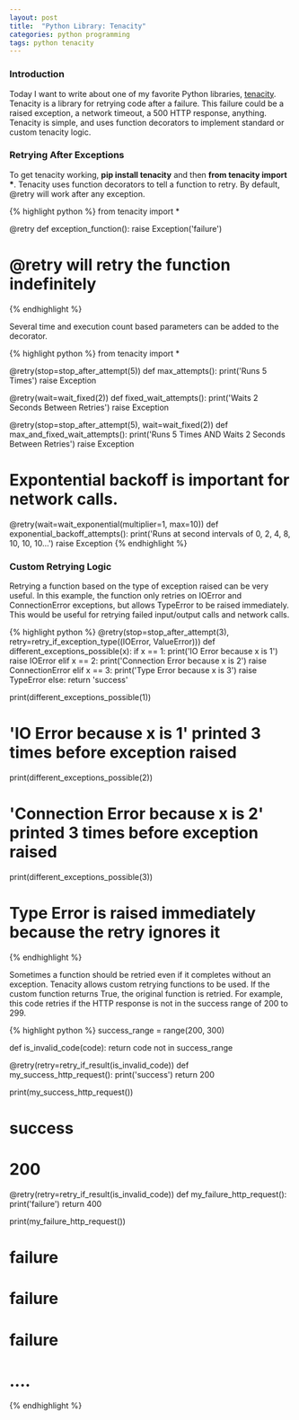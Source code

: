 ```yaml
---
layout: post
title:  "Python Library: Tenacity"
categories: python programming
tags: python tenacity
---
```


### Introduction
Today I want to write about one of my favorite Python libraries, [tenacity](https://pypi.org/project/tenacity/). 
Tenacity is a library for retrying code after a failure. 
This failure could be a raised exception, a network timeout, a 500 HTTP response, anything. 
Tenacity is simple, and uses function decorators to implement standard or custom tenacity logic. 

### Retrying After Exceptions
To get tenacity working, **pip install tenacity** and then **from tenacity import \***. 
Tenacity uses function decorators to tell a function to retry.
By default, @retry will work after any exception. 

{% highlight python %}
from tenacity import *

@retry
def exception_function():
    raise Exception('failure')
# @retry will retry the function indefinitely
{% endhighlight %}

Several time and execution count based parameters can be added to the decorator. 

{% highlight python %}
from tenacity import * 

@retry(stop=stop_after_attempt(5))
def max_attempts():
    print('Runs 5 Times')
    raise Exception

@retry(wait=wait_fixed(2))
def fixed_wait_attempts():
    print('Waits 2 Seconds Between Retries')
    raise Exception

@retry(stop=stop_after_attempt(5), wait=wait_fixed(2))
def max_and_fixed_wait_attempts():
    print('Runs 5 Times AND Waits 2 Seconds Between Retries')
    raise Exception

# Expontential backoff is important for network calls. 
@retry(wait=wait_exponential(multiplier=1, max=10))
def exponential_backoff_attempts():
    print('Runs at second intervals of 0, 2, 4, 8, 10, 10, 10...')
    raise Exception
{% endhighlight %}

### Custom Retrying Logic
Retrying a function based on the type of exception raised can be very useful. 
In this example, the function only retries on IOError and ConnectionError exceptions, but allows TypeError to be raised immediately. 
This would be useful for retrying failed input/output calls and network calls. 

{% highlight python %}
@retry(stop=stop_after_attempt(3), retry=retry_if_exception_type((IOError, ValueError)))
def different_exceptions_possible(x):
    if x == 1:
        print('IO Error because x is 1')
        raise IOError
    elif x == 2:
        print('Connection Error because x is 2')
        raise ConnectionError
    elif x == 3:
        print('Type Error because x is 3')
        raise TypeError
    else:
        return 'success'

print(different_exceptions_possible(1))
# 'IO Error because x is 1' printed 3 times before exception raised
print(different_exceptions_possible(2))
# 'Connection Error because x is 2' printed 3 times before exception raised
print(different_exceptions_possible(3))
# Type Error is raised immediately because the retry ignores it
{% endhighlight %}

Sometimes a function should be retried even if it completes without an exception. 
Tenacity allows custom retrying functions to be used.
If the custom function returns True, the original function is retried. 
For example, this code retries if the HTTP response is not in the success range of 200 to 299. 

{% highlight python %}
success_range = range(200, 300)

def is_invalid_code(code):
    return code not in success_range
    
@retry(retry=retry_if_result(is_invalid_code))
def my_success_http_request():
    print('success')
    return 200

print(my_success_http_request())
# success 
# 200

@retry(retry=retry_if_result(is_invalid_code))
def my_failure_http_request():
    print('failure')
    return 400

print(my_failure_http_request())
# failure
# failure
# failure
# ....
{% endhighlight %}